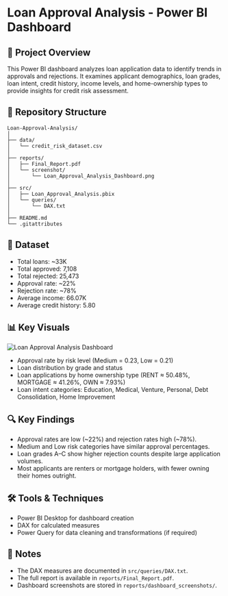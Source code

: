 # Loan Approval Analysis - Power BI Dashboard

## 📌 Project Overview
This Power BI dashboard analyzes loan application data to identify trends in approvals and rejections. It examines applicant demographics, loan grades, loan intent, credit history, income levels, and home-ownership types to provide insights for credit risk assessment.

## 📂 Repository Structure
```
Loan-Approval-Analysis/
│
├── data/
│   └── credit_risk_dataset.csv
│
├── reports/
│   ├── Final_Report.pdf
│   └── screenshot/
│       └── Loan_Approval_Analysis_Dashboard.png
│
├── src/
│   ├── Loan_Approval_Analysis.pbix
│   └── queries/
│       └── DAX.txt
│
├── README.md
└── .gitattributes
```

## 🧾 Dataset
- Total loans: ~33K  
- Total approved: 7,108  
- Total rejected: 25,473  
- Approval rate: ~22%  
- Rejection rate: ~78%  
- Average income: 66.07K  
- Average credit history: 5.80  

## 📊 Key Visuals
![Loan Approval Analysis Dashboard](reports/dashboard_screenshots/Loan_Approval_Analysis_Dashboard.png)

- Approval rate by risk level (Medium = 0.23, Low = 0.21)  
- Loan distribution by grade and status  
- Loan applications by home ownership type (RENT ≈ 50.48%, MORTGAGE ≈ 41.26%, OWN ≈ 7.93%)  
- Loan intent categories: Education, Medical, Venture, Personal, Debt Consolidation, Home Improvement  

## 🔍 Key Findings
- Approval rates are low (~22%) and rejection rates high (~78%).  
- Medium and Low risk categories have similar approval percentages.  
- Loan grades A–C show higher rejection counts despite large application volumes.  
- Most applicants are renters or mortgage holders, with fewer owning their homes outright.  

## 🛠 Tools & Techniques
- Power BI Desktop for dashboard creation  
- DAX for calculated measures  
- Power Query for data cleaning and transformations (if required)  

## 📌 Notes
- The DAX measures are documented in `src/queries/DAX.txt`.  
- The full report is available in `reports/Final_Report.pdf`.  
- Dashboard screenshots are stored in `reports/dashboard_screenshots/`.  
